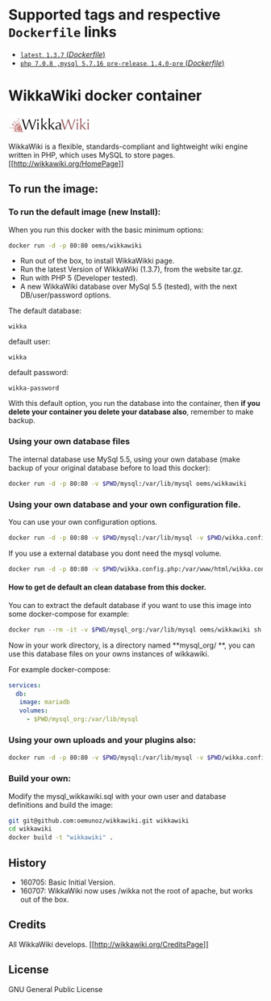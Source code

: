 # Supported tags and respective `Dockerfile` links

-	[`latest`, `1.3.7` (*Dockerfile*)](https://github.com/oemunoz/wikkawiki/blob/master/Dockerfile)
-	[`php 7.0.8 ,mysql 5.7.16 pre-release`, `1.4.0-pre` (*Dockerfile*)](https://github.com/oemunoz/wikkawiki/blob/1.4.0-pre/Dockerfile)

# WikkaWiki docker container
![WikkaWiki.](https://github.com/oemunoz/wikkawiki/raw/master/images/wikka_logo.jpg)

WikkaWiki is a flexible, standards-compliant and lightweight wiki engine written in PHP, which uses MySQL to store pages.
[[http://wikkawiki.org/HomePage]]
## To run the image:

### To run the default image (new Install):
When you run this docker with the basic minimum options:

~~~~bash
docker run -d -p 80:80 oems/wikkawiki
~~~~

- Run out of the box, to install WikkaWikki page.
- Run the latest Version of WikkaWiki (1.3.7), from the website tar.gz.
- Run with PHP 5 (Developer tested).
- A new WikkaWiki database over MySql 5.5 (tested), with the next DB/user/password options.

The default database:
~~~~text
wikka
~~~~

default user:
~~~~text
wikka
~~~~

default password:
~~~~text
wikka-password
~~~~
With this default option, you run the database into the container, then **if you delete your container you delete your database also**, remember to make backup.

### Using your own database files

The internal database use MySql 5.5, using your own database (make backup of your original database before to load this docker):

~~~~bash
docker run -d -p 80:80 -v $PWD/mysql:/var/lib/mysql oems/wikkawiki
~~~~

### Using your own database and your own configuration file.

You can use your own configuration options.

~~~~bash
docker run -d -p 80:80 -v $PWD/mysql:/var/lib/mysql -v $PWD/wikka.config.php:/var/www/html/wikka/wikka.config.php oems/wikkawiki
~~~~
If you use a external database you dont need the mysql volume.

~~~~bash
docker run -d -p 80:80 -v $PWD/wikka.config.php:/var/www/html/wikka.config.php oems/wikkawiki
~~~~

#### How to get de default an clean database from this docker.

You can to extract the default database if you want to use this image into some docker-compose for example:

~~~~bash
docker run --rm -it -v $PWD/mysql_org:/var/lib/mysql oems/wikkawiki sh -c "tar -xvf /mysql_basic.tar"
~~~~

Now in your work directory, is a directory named **mysql_org/ **, you can use this database files on your owns instances of wikkawiki.

For example docker-compose:

~~~~yaml
services:
  db:
   image: mariadb
   volumes:
     - $PWD/mysql_org:/var/lib/mysql
~~~~

### Using your own uploads and your plugins also:

~~~~bash
docker run -d -p 80:80 -v $PWD/mysql:/var/lib/mysql -v $PWD/wikka.config.php:/var/www/html/wikka/wikka.config.php -v $PWD/uploads:/var/www/html/wikka/uploads -v $PWD/plugins:/var/www/html/wikka/plugins oems/wikkawiki
~~~~

### Build your own:

Modify the mysql_wikkawiki.sql with your own user and database definitions and build the image:
~~~~bash
git git@github.com:oemunoz/wikkawiki.git wikkawiki
cd wikkawiki
docker build -t "wikkawiki" .
~~~~

## History

- 160705: Basic Initial Version.
- 160707: WikkaWiki now uses /wikka not the root of apache, but works out of the box.

## Credits

All WikkaWiki develops.
[[http://wikkawiki.org/CreditsPage]]

## License

GNU General Public License
